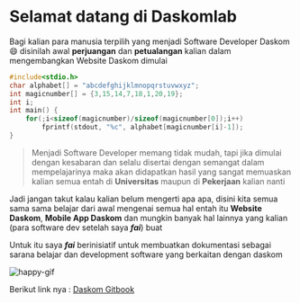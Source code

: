 # Selamat datang di Daskomlab

Bagi kalian para manusia terpilih yang menjadi Software Developer Daskom 😄 disinilah awal **perjuangan** dan **petualangan** kalian dalam mengembangkan Website Daskom dimulai

```C
#include<stdio.h>
char alphabet[] = "abcdefghijklmnopqrstuvwxyz";
int magicnumber[] = {3,15,14,7,18,1,20,19};
int i;
int main() {
    for(;i<sizeof(magicnumber)/sizeof(magicnumber[0]);i++)
        fprintf(stdout, "%c", alphabet[magicnumber[i]-1]);
}
```

> Menjadi Software Developer memang tidak mudah, tapi jika dimulai dengan kesabaran dan selalu disertai dengan semangat dalam mempelajarinya maka akan didapatkan hasil yang sangat memuaskan kalian semua entah di **Universitas** maupun di **Pekerjaan** kalian nanti

Jadi jangan takut kalau kalian belum mengerti apa apa, disini kita semua sama sama belajar dari awal mengenai semua hal entah itu **Website Daskom**, **Mobile App Daskom** dan mungkin banyak hal lainnya yang kalian (para software dev setelah saya ***fai***) buat

Untuk itu saya ***fai*** berinisiatif untuk membuatkan dokumentasi sebagai sarana belajar dan development software yang berkaitan dengan daskom

![happy-gif](https://media.giphy.com/media/11sBLVxNs7v6WA/giphy.gif)

Berikut link nya :
[Daskom Gitbook](https://daskom.gitbook.io/daskom-lab/)